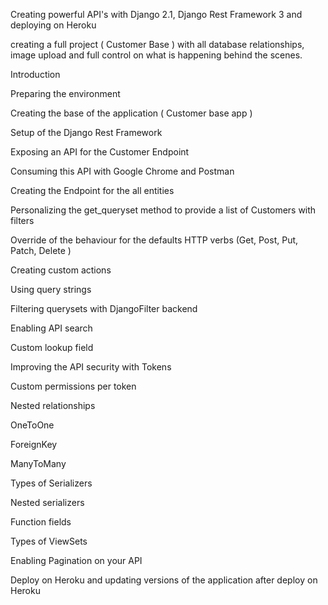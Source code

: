 Creating powerful API's with Django 2.1, Django Rest Framework 3 and deploying on Heroku

creating a full project ( Customer Base ) with all database relationships, image upload and full control on what is happening behind the scenes.

Introduction

Preparing the environment

Creating the base of the application ( Customer base app )

Setup of the Django Rest Framework

Exposing an API for the Customer Endpoint

Consuming this API with Google Chrome and Postman

Creating the Endpoint for the all entities

Personalizing the get_queryset method to provide a list of Customers with filters

Override of the behaviour for the defaults HTTP verbs (Get, Post, Put, Patch, Delete )

Creating custom actions

Using query strings

Filtering querysets with DjangoFilter backend

Enabling API search

Custom lookup field

Improving the API security with Tokens

Custom permissions per token

Nested relationships

OneToOne

ForeignKey

ManyToMany

Types of Serializers

Nested serializers

Function fields

Types of ViewSets

Enabling Pagination on your API

Deploy on Heroku and updating versions of the application after deploy on Heroku
